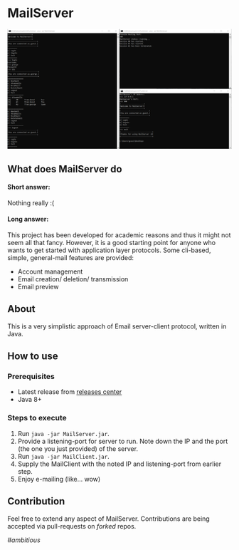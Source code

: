 # MailServer

![Screenshot of working MailServer](https://github.com/GeorgeVasiliadis/MailServer/blob/master/res/Screenshot.PNG)

## What does MailServer do
#### Short answer:
Nothing really :(
#### Long answer:
This project has been developed for academic reasons and thus it might not seem all that fancy.
However, it is a good starting point for anyone who wants to get started with application layer protocols.
Some cli-based, simple, general-mail features are provided:
- Account management
- Email creation/ deletion/ transmission
- Email preview

## About
This is a very simplistic approach of Email server-client protocol, written in Java.

## How to use
### Prerequisites
- Latest release from [releases center](https://github.com/GeorgeVasiliadis/MailServer/releases)
- Java 8+

### Steps to execute
1. Run  `java -jar MailServer.jar`.
1. Provide a listening-port for server to run. Note down the IP and the port (the one you just provided) of the server.
1. Run `java -jar MailClient.jar`.
1. Supply the MailClient with the noted IP and listening-port from earlier step.
1. Enjoy e-mailing (like... wow) 

## Contribution
Feel free to extend any aspect of MailServer. Contributions are being accepted via pull-requests on *forked* repos.

*#ambitious*

